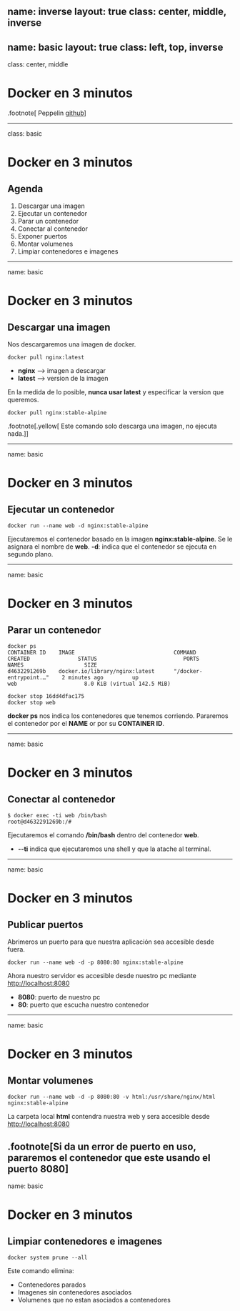 name: inverse
layout: true
class: center, middle, inverse
---
name: basic
layout: true
class: left, top, inverse
---
class: center, middle

# Docker en 3 minutos

.footnote[ Peppelin [github](https://github.com/peppelin/tutorial-docker)]

---
class: basic

# Docker en 3 minutos

## Agenda
1. Descargar una imagen
2. Ejecutar un contenedor
3. Parar un contenedor
4. Conectar al contenedor
5. Exponer puertos
6. Montar volumenes
7. Limpiar contenedores e imagenes
---
name: basic
# Docker en 3 minutos

## Descargar una imagen
Nos descargaremos una imagen de docker.
```terminal
docker pull nginx:latest
```
* **nginx** --> imagen a descargar
* **latest** --> version de la imagen

En la medida de lo posible, **nunca usar latest** y especificar la version que queremos.
```terminal
docker pull nginx:stable-alpine
```

.footnote[.yellow[ Este comando solo descarga una imagen, no ejecuta nada.]]


---
name: basic
# Docker en 3 minutos

## Ejecutar un contenedor
```terminal
docker run --name web -d nginx:stable-alpine 
```
Ejecutaremos el contenedor basado en la imagen **nginx:stable-alpine**.
Se le asignara el nombre de **web**.
**-d**: indica que el contenedor se ejecuta en segundo plano.

---
name: basic
# Docker en 3 minutos

## Parar un contenedor
```terminal
docker ps
CONTAINER ID    IMAGE                               COMMAND                   CREATED               STATUS                           PORTS                     NAMES                   SIZE
d4632291269b    docker.io/library/nginx:latest      "/docker-entrypoint.…"    2 minutes ago         up                                                         web                     8.0 KiB (virtual 142.5 MiB)
```
```terminal
docker stop 16dd4dfac175
docker stop web
```
**docker ps** nos indica los contenedores que tenemos corriendo.
Pararemos el contenedor por el **NAME** or por su **CONTAINER ID**.

---

name: basic
# Docker en 3 minutos

## Conectar al contenedor
```terminal
$ docker exec -ti web /bin/bash
root@d4632291269b:/#
```
Ejecutaremos el comando **/bin/bash** dentro del contenedor **web**.
* **--ti** indica que ejecutaremos una shell y que la atache al terminal.

---
name: basic
# Docker en 3 minutos

## Publicar puertos
Abrimeros un puerto para que nuestra aplicación sea accesible desde fuera.
```terminal
docker run --name web -d -p 8080:80 nginx:stable-alpine 
```
Ahora nuestro servidor es accesible desde nuestro pc mediante [http://localhost:8080](http://localhost:8080)

* **8080**: puerto de nuestro pc
* **80**: puerto que escucha nuestro contenedor

---
name: basic
# Docker en 3 minutos

## Montar volumenes
```terminal
docker run --name web -d -p 8080:80 -v html:/usr/share/nginx/html nginx:stable-alpine 
```
La carpeta local **html** contendra nuestra web y sera accesible desde [http://localhost:8080](http://localhost:8080)

.footnote[Si da un error de puerto en uso, pararemos el contenedor que este usando el puerto **8080**]
---
name: basic
# Docker en 3 minutos

## Limpiar contenedores e imagenes

```terminal
docker system prune --all
```

Este comando elimina:
* Contenedores parados
* Imagenes sin contenedores asociados
* Volumenes que no estan asociados a contenedores
